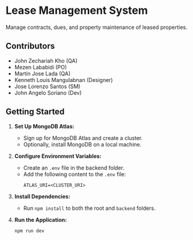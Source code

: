 # Lease Management System

Manage contracts, dues, and property maintenance of leased properties.

## Contributors

- John Zechariah Kho (QA)
- Mezen Lababidi (PO)
- Martin Jose Lada (QA)
- Kenneth Louis Mangulabnan (Designer)
- Jose Lorenzo Santos (SM)
- John Angelo Soriano (Dev)

## Getting Started

1. **Set Up MongoDB Atlas:**
   - Sign up for MongoDB Atlas and create a cluster.
   - Optionally, install MongoDB on a local machine.
2. **Configure Environment Variables:**

   - Create an `.env` file in the backend folder.
   - Add the following content to the `.env` file:
     ```
     ATLAS_URI=<CLUSTER_URI>
     ```

3. **Install Dependencies:**

   - Run `npm install` to both the root and `backend` folders.

4. **Run the Application:**
   ```
   npm run dev
   ```
